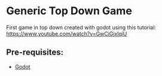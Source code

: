 # Generic Top Down Game

First game in top down created with godot using this tutorial: https://www.youtube.com/watch?v=GwCiGixlqiU

## Pre-requisites:
* [Godot](https://godotengine.org/)

